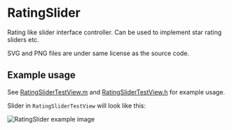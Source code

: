 RatingSlider
============

Rating like slider interface controller. Can be used to implement star rating
sliders etc.

SVG and PNG files are under same license as the source code.

Example usage
-------------

See
[RatingSliderTestView.m](RatingSliderTestView.m)
and
[RatingSliderTestView.h](RatingSliderTestView.h)
for example usage.

Slider in `RatingSliderTestView` will look like this:

![RatingSlider example image](/wader/ios-misc/raw/master/RatingSlider/RatingSliderExample.png)
